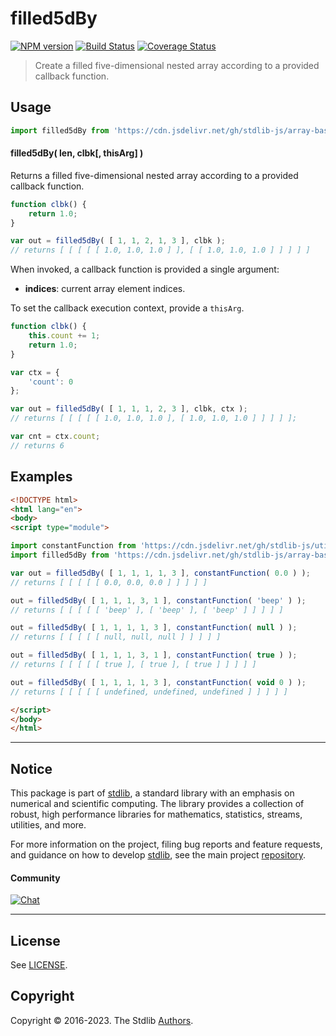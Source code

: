 <!--

@license Apache-2.0

Copyright (c) 2023 The Stdlib Authors.

Licensed under the Apache License, Version 2.0 (the "License");
you may not use this file except in compliance with the License.
You may obtain a copy of the License at

   http://www.apache.org/licenses/LICENSE-2.0

Unless required by applicable law or agreed to in writing, software
distributed under the License is distributed on an "AS IS" BASIS,
WITHOUT WARRANTIES OR CONDITIONS OF ANY KIND, either express or implied.
See the License for the specific language governing permissions and
limitations under the License.

-->

# filled5dBy

[![NPM version][npm-image]][npm-url] [![Build Status][test-image]][test-url] [![Coverage Status][coverage-image]][coverage-url] <!-- [![dependencies][dependencies-image]][dependencies-url] -->

> Create a filled five-dimensional nested array according to a provided callback function.

<!-- Section to include introductory text. Make sure to keep an empty line after the intro `section` element and another before the `/section` close. -->

<section class="intro">

</section>

<!-- /.intro -->

<!-- Package usage documentation. -->



<section class="usage">

## Usage

```javascript
import filled5dBy from 'https://cdn.jsdelivr.net/gh/stdlib-js/array-base-filled5d-by@esm/index.mjs';
```

#### filled5dBy( len, clbk\[, thisArg] )

Returns a filled five-dimensional nested array according to a provided callback function.

```javascript
function clbk() {
    return 1.0;
}

var out = filled5dBy( [ 1, 1, 2, 1, 3 ], clbk );
// returns [ [ [ [ [ 1.0, 1.0, 1.0 ] ], [ [ 1.0, 1.0, 1.0 ] ] ] ] ]
```

When invoked, a callback function is provided a single argument:

-   **indices**: current array element indices.

To set the callback execution context, provide a `thisArg`.

<!-- eslint-disable no-invalid-this -->

```javascript
function clbk() {
    this.count += 1;
    return 1.0;
}

var ctx = {
    'count': 0
};

var out = filled5dBy( [ 1, 1, 1, 2, 3 ], clbk, ctx );
// returns [ [ [ [ [ 1.0, 1.0, 1.0 ], [ 1.0, 1.0, 1.0 ] ] ] ] ];

var cnt = ctx.count;
// returns 6
```

</section>

<!-- /.usage -->

<!-- Package usage notes. Make sure to keep an empty line after the `section` element and another before the `/section` close. -->

<section class="notes">

</section>

<!-- /.notes -->

<!-- Package usage examples. -->

<section class="examples">

## Examples

<!-- eslint no-undef: "error" -->

```html
<!DOCTYPE html>
<html lang="en">
<body>
<script type="module">

import constantFunction from 'https://cdn.jsdelivr.net/gh/stdlib-js/utils-constant-function@esm/index.mjs';
import filled5dBy from 'https://cdn.jsdelivr.net/gh/stdlib-js/array-base-filled5d-by@esm/index.mjs';

var out = filled5dBy( [ 1, 1, 1, 1, 3 ], constantFunction( 0.0 ) );
// returns [ [ [ [ [ 0.0, 0.0, 0.0 ] ] ] ] ]

out = filled5dBy( [ 1, 1, 1, 3, 1 ], constantFunction( 'beep' ) );
// returns [ [ [ [ [ 'beep' ], [ 'beep' ], [ 'beep' ] ] ] ] ]

out = filled5dBy( [ 1, 1, 1, 1, 3 ], constantFunction( null ) );
// returns [ [ [ [ [ null, null, null ] ] ] ] ]

out = filled5dBy( [ 1, 1, 1, 3, 1 ], constantFunction( true ) );
// returns [ [ [ [ [ true ], [ true ], [ true ] ] ] ] ]

out = filled5dBy( [ 1, 1, 1, 1, 3 ], constantFunction( void 0 ) );
// returns [ [ [ [ [ undefined, undefined, undefined ] ] ] ] ]

</script>
</body>
</html>
```

</section>

<!-- /.examples -->

<!-- Section to include cited references. If references are included, add a horizontal rule *before* the section. Make sure to keep an empty line after the `section` element and another before the `/section` close. -->

<section class="references">

</section>

<!-- /.references -->

<!-- Section for related `stdlib` packages. Do not manually edit this section, as it is automatically populated. -->

<section class="related">

</section>

<!-- /.related -->

<!-- Section for all links. Make sure to keep an empty line after the `section` element and another before the `/section` close. -->


<section class="main-repo" >

* * *

## Notice

This package is part of [stdlib][stdlib], a standard library with an emphasis on numerical and scientific computing. The library provides a collection of robust, high performance libraries for mathematics, statistics, streams, utilities, and more.

For more information on the project, filing bug reports and feature requests, and guidance on how to develop [stdlib][stdlib], see the main project [repository][stdlib].

#### Community

[![Chat][chat-image]][chat-url]

---

## License

See [LICENSE][stdlib-license].


## Copyright

Copyright &copy; 2016-2023. The Stdlib [Authors][stdlib-authors].

</section>

<!-- /.stdlib -->

<!-- Section for all links. Make sure to keep an empty line after the `section` element and another before the `/section` close. -->

<section class="links">

[npm-image]: http://img.shields.io/npm/v/@stdlib/array-base-filled5d-by.svg
[npm-url]: https://npmjs.org/package/@stdlib/array-base-filled5d-by

[test-image]: https://github.com/stdlib-js/array-base-filled5d-by/actions/workflows/test.yml/badge.svg?branch=main
[test-url]: https://github.com/stdlib-js/array-base-filled5d-by/actions/workflows/test.yml?query=branch:main

[coverage-image]: https://img.shields.io/codecov/c/github/stdlib-js/array-base-filled5d-by/main.svg
[coverage-url]: https://codecov.io/github/stdlib-js/array-base-filled5d-by?branch=main

<!--

[dependencies-image]: https://img.shields.io/david/stdlib-js/array-base-filled5d-by.svg
[dependencies-url]: https://david-dm.org/stdlib-js/array-base-filled5d-by/main

-->

[chat-image]: https://img.shields.io/gitter/room/stdlib-js/stdlib.svg
[chat-url]: https://app.gitter.im/#/room/#stdlib-js_stdlib:gitter.im

[stdlib]: https://github.com/stdlib-js/stdlib

[stdlib-authors]: https://github.com/stdlib-js/stdlib/graphs/contributors

[umd]: https://github.com/umdjs/umd
[es-module]: https://developer.mozilla.org/en-US/docs/Web/JavaScript/Guide/Modules

[deno-url]: https://github.com/stdlib-js/array-base-filled5d-by/tree/deno
[umd-url]: https://github.com/stdlib-js/array-base-filled5d-by/tree/umd
[esm-url]: https://github.com/stdlib-js/array-base-filled5d-by/tree/esm
[branches-url]: https://github.com/stdlib-js/array-base-filled5d-by/blob/main/branches.md

[stdlib-license]: https://raw.githubusercontent.com/stdlib-js/array-base-filled5d-by/main/LICENSE

</section>

<!-- /.links -->
